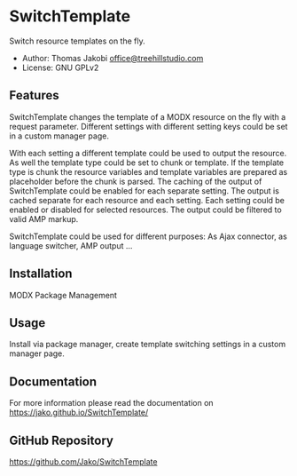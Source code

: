 # SwitchTemplate

Switch resource templates on the fly.

- Author: Thomas Jakobi <office@treehillstudio.com>
- License: GNU GPLv2

## Features

SwitchTemplate changes the template of a MODX resource on the fly with a request
parameter. Different settings with different setting keys could be set in a
custom manager page.

With each setting a different template could be used to output the resource. As
well the template type could be set to chunk or template. If the template type
is chunk the resource variables and template variables are prepared as
placeholder before the chunk is parsed. The caching of the output of
SwitchTemplate could be enabled for each separate setting. The output is cached
separate for each resource and each setting. Each setting could be enabled or
disabled for selected resources. The output could be filtered to valid AMP
markup.

SwitchTemplate could be used for different purposes: As Ajax connector, as
language switcher, AMP output ...

## Installation

MODX Package Management

## Usage

Install via package manager, create template switching settings in a custom manager page.

## Documentation

For more information please read the documentation on
https://jako.github.io/SwitchTemplate/

## GitHub Repository

https://github.com/Jako/SwitchTemplate
